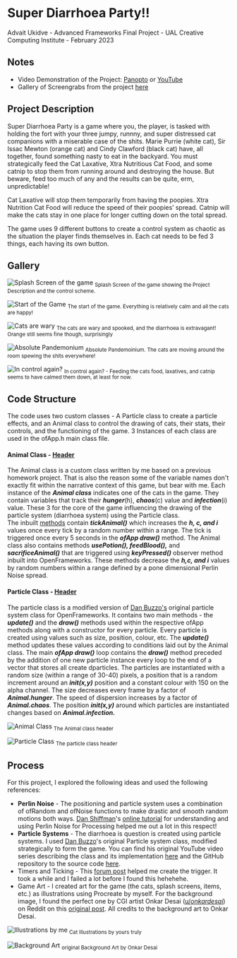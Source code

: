 # Super Diarrhoea Party!!
Advait Ukidve - Advanced Frameworks Final Project - UAL Creative Computing Institute - February 2023

## Notes
- Video Demonstration of the Project: [Panopto](https://ual.cloud.panopto.eu/Panopto/Pages/Viewer.aspx?id=8295c239-0aeb-4402-942e-afc700c4ed9b) or [YouTube](https://youtu.be/56pgCNIZ7PY)
- Gallery of Screengrabs from the project [here](./Gallery/)

## Project Description

Super Diarrhoea Party is a game where you, the player, is tasked with holding the fort with your three jumpy, runnny, and super distressed cat companions with a miserable case of the shits. 
Marie Purrie (white cat), Sir Issac Mewton (orange cat) and Cindy Clawford (black cat) have, all together, found something nasty to eat in the backyard. You must strategically feed the Cat Laxative, Xtra Nutritious Cat Food, and some catnip to stop them from running around and destroying the house. But beware, feed too much of any and the results can be quite, erm, unpredictable!

Cat Laxative will stop them temporarily from having the poopies.
Xtra Nutrition Cat Food will reduce the speed of their poopies’ spread.
Catnip will make the cats stay in one place for longer cutting down on the total spread.

The game uses 9 different buttons to create a control system as chaotic as the situation the player finds themselves in. Each cat needs to be fed 3 things, each having its own button. 


## Gallery

![Splash Screen of the game](./Gallery/1.png)
<sub> Splash Screen of the game showing the Project Description and the control scheme.

![Start of the Game](./Gallery/2.png)
<sub> The start of the game. Everything is relatively calm and all the cats are happy!

![Cats are wary](./Gallery/3.png)
<sub> The cats are wary and spooked, and the diarrhoea is extravagant! Orange still seems fine though, surprisingly

![Absolute Pandemonium](./Gallery/4.png)
<sub> Absolute Pandemoinium. The cats are moving around the room spewing the shits everywhere!

![In control again?](./Gallery/5.png)
<sub> In control again? - Feeding the cats food, laxatives, and catnip seems to have calmed them down, at least for now.

## Code Structure
The code uses two custom classes - A Particle class to create a particle effects, and an Animal class to control the drawing of cats, their stats, their controls, and the functioning of the game. 3 Instances of each class are used in the ofApp.h main class file.  

#### Animal Class - [Header](./src/animal.h)
The Animal class is a custom class written by me based on a previous homework project. That is also the reason some of the variable names don't exactly fit within the narrative context of this game, but bear with me. Each instance of the ***Animal class*** indicates one of the cats in the game. They contain variables that track their ***hunger***(h), ***chaos***(c) value and ***infection***(i) value. These 3 for the core of the game influencing the drawing of the particle system (diarrhoea system) using the Particle class.    
The inbuilt [methods](./src/animal.cpp) contain ***tickAnimal()*** which increases the ***h, c, and i*** values once every tick by a random number within a range. The tick is triggered once every 5 seconds in the ***ofApp draw()*** method. The Animal class also contains methods ***usePotion(), feedBlood(),*** and ***sacrificeAnimal()*** that are triggered using ***keyPressed()*** observer method inbuilt into OpenFrameworks. These methods decrease the ***h,c, and i*** values by random numbers within a range defined by a pone dimensional Perlin Noise spread.

#### Particle Class - [Header](./src/ofApp.h)
The particle class is a modified version of [Dan Buzzo's](https://buzzo.com/) original particle system class for OpenFrameworks. It contains two main methods - the ***update()*** and the ***draw()*** methods used within the respective ofApp methods along with a constructor for every particle. Every particle is created using values such as size, position, colour, etc. The ***update()*** method updates these values according to conditions laid out by the Animal class. The main ***ofApp draw()*** loop contains the ***draw()*** method preceded by the addition of one new particle instance every loop to the end of a vector that stores all create dparticles. The particles are instantiated with a random size (within a range of 30-40) pixels, a position that is a random increment around an ***init(x,y)*** position and a constant colour with 150 on the alpha channel. The size decreases every frame by a factor of ***Animal.hunger***. The speed of dispersion increases by a factor of ***Animal.chaos***. The position ***init(x,y)*** around which particles are instantiated changes based on ***Animal.infection.***

![Animal Class](./Gallery/6.png)
<sub> The Animal class header

![Particle Class](./Gallery/7.png)
<sub> The particle class header
   
## Process

For this project, I explored the following ideas and used the following references:   

- **Perlin Noise** - The positioning and particle system uses a combination of ofRandom and ofNoise functions to make drastic and smooth random motions both ways. [Dan Shiffman](https://shiffman.net/)'s [online tutorial](https://www.youtube.com/watch?v=Qf4dIN99e2w&list=PLRqwX-V7Uu6bgPNQAdxQZpJuJCjeOr7VD) for understanding and using Perlin Noise for Processing helped me out a lot in this respect!
- **Particle Systems** - The diarrhoea is question is created using particle systems. I used [Dan Buzzo](https://buzzo.com/)'s original Particle system class, modified strategically to form the game. You can find his original YouTube video series describing the class and its implementation [here](https://www.youtube.com/watch?v=XghI0B4EhQI) and the GitHub repository to the source code [here](https://github.com/danbz/art-and-code). 
- Timers and Ticking - This [forum post](https://forum.openframeworks.cc/t/run-after-a-certain-time/27116) helped me create the trigger. It took a while and I failed a lot before I found this hehehehe.
- Game Art - I created art for the game (the cats, splash screens, items, etc.) as illustrations using Procreate by myself. For the background image, I found the perfect one by CGI artist Onkar Desai ([u/_onkardesai_](https://www.reddit.com/user/_onkardesai_/)) on Reddit on this [original post](https://www.reddit.com/r/Maya/comments/sy5q16/the_attic_my_new_cg_lighting_work_i_was_looking/). All credits to the background art to Onkar Desai.  

![Illustrations by me](./Gallery/8.png)
<sub> Cat Illustrations by yours truly

![Background Art](./Gallery/9.png)
<sub> original Background Art by Onkar Desai


